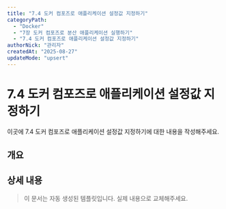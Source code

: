 ```yaml
---
title: "7.4 도커 컴포즈로 애플리케이션 설정값 지정하기"
categoryPath:
  - "Docker"
  - "7장 도커 컴포즈로 분산 애플리케이션 실행하기"
  - "7.4 도커 컴포즈로 애플리케이션 설정값 지정하기"
authorNick: "관리자"
createdAt: "2025-08-27"
updateMode: "upsert"
---
```


# 7.4 도커 컴포즈로 애플리케이션 설정값 지정하기

이곳에 7.4 도커 컴포즈로 애플리케이션 설정값 지정하기에 대한 내용을 작성해주세요.

## 개요

<!-- 내용을 작성해주세요 -->

## 상세 내용

<!-- 내용을 작성해주세요 -->

> 이 문서는 자동 생성된 템플릿입니다. 실제 내용으로 교체해주세요.
